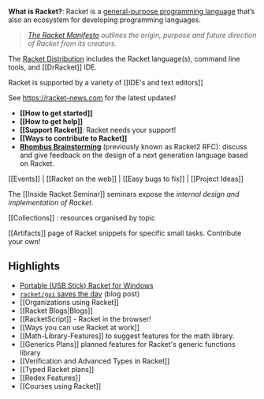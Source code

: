 **What is Racket?**: Racket is a [general-purpose programming language](https://docs.racket-lang.org/quick/index.html) that’s also an ecosystem for developing programming languages. 

> _[The Racket Manifesto](http://felleisen.org/matthias/manifesto/) outlines the origin, purpose and future direction of Racket from its creators._

The [Racket Distribution](https://download.racket-lang.org) includes the Racket language(s), command line tools, and [[DrRacket]] IDE.

Racket is supported by a variety of [[IDE's and text editors]] 

See <https://racket-news.com> for the latest updates!

* **[[How to get started]]**  
* **[[How to get help]]** 
* **[[Support Racket]]**: Racket needs your support!
* **[[Ways to contribute to Racket]]**
* **[Rhombus Brainstorming](https://github.com/racket/rhombus-brainstorming)** (previously known as Racket2 RFC): discuss and give feedback on the design of a next generation language based on Racket.

[[Events]]  |  [[Racket on the web]] | [[Easy bugs to fix]] | [[Project Ideas]] 


The [[Inside Racket Seminar]] seminars expose the _internal design and implementation of Racket_.

[[Collections]] : resources organised by topic

[[Artifacts]] page of Racket snippets for specific small tasks.  Contribute your own!


## Highlights 
* [Portable (USB Stick) Racket for Windows](https://github.com/plicatibu/racket-portable)  
* [`racket/gui` saves the day](https://defn.io/2019/06/17/racket-gui-saves/) (blog post)
* [[Organizations using Racket]]  
* [[Racket Blogs|Blogs]]
* [[RacketScript]] - Racket in the browser!  
* [[Ways you can use Racket at work]]
* [[Math-Library-Features]] to suggest features for the math library.
* [[Generics Plans]] planned features for Racket's generic functions library
* [[Verification and Advanced Types in Racket]]
* [[Typed Racket plans]] 
* [[Redex Features]]
* [[Courses using Racket]]  


